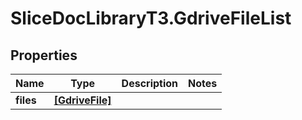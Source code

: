 # SliceDocLibraryT3.GdriveFileList

## Properties

Name | Type | Description | Notes
------------ | ------------- | ------------- | -------------
**files** | [**[GdriveFile]**](GdriveFile.md) |  | 


